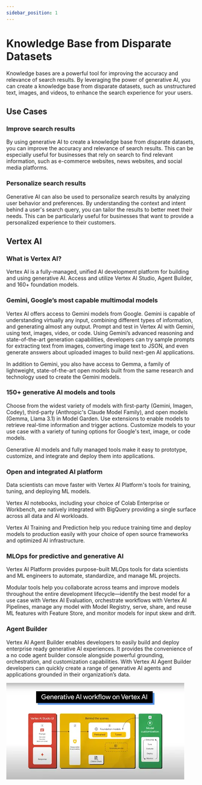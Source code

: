 ```yaml
---
sidebar_position: 1
---
```


# Knowledge Base from Disparate Datasets

Knowledge bases are a powerful tool for improving the accuracy and relevance of search results. By leveraging the power of generative AI, you can create a knowledge base from disparate datasets, such as unstructured text, images, and videos, to enhance the search experience for your users.

## Use Cases

### Improve search results

By using generative AI to create a knowledge base from disparate datasets, you can improve the accuracy and relevance of search results. This can be especially useful for businesses that rely on search to find relevant information, such as e-commerce websites, news websites, and social media platforms.

### Personalize search results

Generative AI can also be used to personalize search results by analyzing user behavior and preferences. By understanding the context and intent behind a user's search query, you can tailor the results to better meet their needs. This can be particularly useful for businesses that want to provide a personalized experience to their customers.

## Vertex AI

### What is Vertex AI?

Vertex AI is a fully-managed, unified AI development platform for building and using generative AI. Access and utilize Vertex AI Studio, Agent Builder, and 160+ foundation models.

### Gemini, Google’s most capable multimodal models

Vertex AI offers access to Gemini models from Google. Gemini is capable of understanding virtually any input, combining different types of information, and generating almost any output. Prompt and test in Vertex AI with Gemini, using text, images, video, or code. Using Gemini’s advanced reasoning and state-of-the-art generation capabilities, developers can try sample prompts for extracting text from images, converting image text to JSON, and even generate answers about uploaded images to build next-gen AI applications.

In addition to Gemini, you also have access to Gemma, a family of lightweight, state-of-the-art open models built from the same research and technology used to create the Gemini models.

### 150+ generative AI models and tools

Choose from the widest variety of models with first-party (Gemini, Imagen, Codey), third-party (Anthropic's Claude Model Family), and open models (Gemma, Llama 3.1) in Model Garden. Use extensions to enable models to retrieve real-time information and trigger actions. Customize models to your use case with a variety of tuning options for Google's text, image, or code models.

Generative AI models and fully managed tools make it easy to prototype, customize, and integrate and deploy them into applications.

### Open and integrated AI platform

Data scientists can move faster with Vertex AI Platform's tools for training, tuning, and deploying ML models.

Vertex AI notebooks, including your choice of Colab Enterprise or Workbench, are natively integrated with BigQuery providing a single surface across all data and AI workloads.

Vertex AI Training and Prediction help you reduce training time and deploy models to production easily with your choice of open source frameworks and optimized AI infrastructure.

### MLOps for predictive and generative AI

Vertex AI Platform provides purpose-built MLOps tools for data scientists and ML engineers to automate, standardize, and manage ML projects.

Modular tools help you collaborate across teams and improve models throughout the entire development lifecycle—identify the best model for a use case with Vertex AI Evaluation, orchestrate workflows with Vertex AI Pipelines, manage any model with Model Registry, serve, share, and reuse ML features with Feature Store, and monitor models for input skew and drift.

### Agent Builder

Vertex AI Agent Builder enables developers to easily build and deploy enterprise ready generative AI experiences. It provides the convenience of a no code agent builder console alongside powerful grounding, orchestration, and customization capabilities. With Vertex AI Agent Builder developers can quickly create a range of generative AI agents and applications grounded in their organization’s data.

![Gen AI workflow on Vertex AI](./img/gen-ai-flow-vertex.webp)
